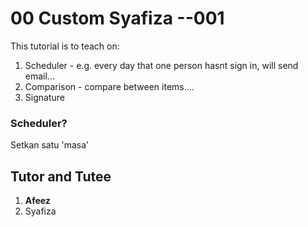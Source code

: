 # 00 Custom Syafiza --001

This tutorial is to teach on:

1.  Scheduler - e.g. every day that one person hasnt sign in, will send email...
2.  Comparison - compare between items....
3.  Signature

### Scheduler?

Setkan satu 'masa'

## Tutor and Tutee

1. __Afeez__ 
2. Syafiza